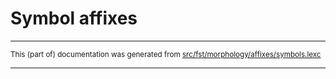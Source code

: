 
# Symbol affixes

* * *

<small>This (part of) documentation was generated from [src/fst/morphology/affixes/symbols.lexc](https://github.com/giellalt/lang-hun/blob/main/src/fst/morphology/affixes/symbols.lexc)</small>

---

